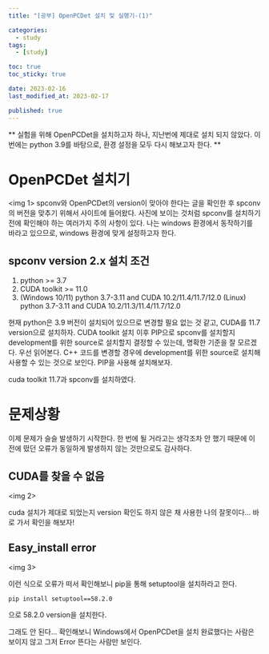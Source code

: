 ```yaml
---
title: "[공부] OpenPCDet 설치 및 실행기-(1)"

categories:
  - study
tags:
  - [study]

toc: true
toc_sticky: true

date: 2023-02-16
last_modified_at: 2023-02-17

published: true
---
```


** 실험을 위해 OpenPCDet을 설치하고자 하나, 지난번에 제대로 설치 되지 않았다. 이번에는 python 3.9를 바탕으로, 환경 설정을 모두 다시 해보고자 한다. **

# OpenPCDet 설치기

<img 1>
spconv와 OpenPCDet의 version이 맞아야 한다는 글을 확인한 후 spconv의 버전을 맞추기 위해서 사이트에 들어왔다. 사진에 보이는 것처럼 spconv를 설치하기 전에 확인해야 하는 여러가지 주의 사항이 있다.
나는 windows 환경에서 동작하기를 바라고 있으므로, windows 환경에 맞게 설정하고자 한다.
## spconv version 2.x 설치 조건

1. python >= 3.7
2. CUDA toolkit >= 11.0
3. (Windows 10/11) python 3.7-3.11 and CUDA 10.2/11.4/11.7/12.0
    (Linux) python 3.7-3.11 and CUDA 10.2/11.3/11.4/11.7/12.0

현재 python은 3.9 버전이 설치되어 있으므로 변경할 필요 없는 것 같고, CUDA를 11.7 version으로 설치하자.
CUDA toolkit 설치 이후 PIP으로 spconv를 설치할지 development를 위한 source로 설치할지 결정할 수 있는데, 명확한 기준을 잘 모르겠다. 우선 읽어본다.
C++ 코드를 변경할 경우에 development를 위한 source로 설치해 사용할 수 있는 것으로 보인다. PIP을 사용해 설치해보자.

cuda toolkit 11.7과 spconv를 설치하였다.
# 문제상황

이제 문제가 슬슬 발생하기 시작한다. 한 번에 될 거라고는 생각조차 안 했기 때문에 이전에 떴던 오류가 동일하게 발생하지 않는 것만으로도 감사하다.

## CUDA를 찾을 수 없음
<img 2>

cuda 설치가 제대로 되었는지 version 확인도 하지 않은 채 사용한 나의 잘못이다... 바로 가서 확인을 해보자!

## Easy_install error
<img 3>

이런 식으로 오류가 떠서 확인해보니 pip을 통해 setuptool을 설치하라고 한다.
~~~
pip install setuptool==58.2.0
~~~
으로 58.2.0 version을 설치한다.

그래도 안 된다... 확인해보니 Windows에서 OpenPCDet을 설치 완료했다는 사람은 보이지 않고 그저 Error 뜬다는 사람만 보인다.
